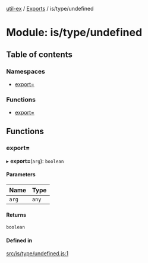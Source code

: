 [util-ex](../README.md) / [Exports](../modules.md) / is/type/undefined

# Module: is/type/undefined

## Table of contents

### Namespaces

- [export&#x3D;](is_type_undefined.export_.md)

### Functions

- [export&#x3D;](is_type_undefined.md#export&#x3D;)

## Functions

### export&#x3D;

▸ **export=**(`arg`): `boolean`

#### Parameters

| Name | Type |
| :------ | :------ |
| `arg` | `any` |

#### Returns

`boolean`

#### Defined in

[src/is/type/undefined.js:1](https://github.com/snowyu/util-ex.js/blob/f71e464/src/is/type/undefined.js#L1)
